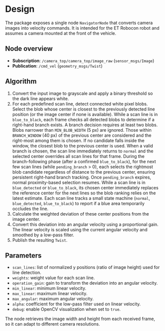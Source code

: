 # Design

The package exposes a single node `NavigatorNode` that converts camera images into velocity commands. It is intended for the ET Robocon robot and assumes a camera mounted at the front of the vehicle.

## Node overview
- **Subscription**: `/camera_top/camera_top/image_raw` (`sensor_msgs/Image`)
- **Publication**: `/cmd_vel` (`geometry_msgs/Twist`)

## Algorithm
1. Convert the input image to grayscale and apply a binary threshold so the dark line appears white.
2. For each predefined scan line, detect connected white pixel blobs.
   Select the blob whose center is closest to the previously detected line
   position (or the image center if none is available).
    While a scan line is in `blue_to_black`, each frame checks all detected
    blobs to determine if a right-hand branch exists. A branch decision
    requires at least two blobs. Blobs narrower than `MIN_BLOB_WIDTH` (5 px)
    are ignored. Those within `BRANCH_WINDOW` (40 px) of the previous center
    are considered and the right-most among them is chosen. If no candidate
    falls inside the window, the closest blob to the previous center is used.
    When a valid branch is chosen, the scan line immediately returns to
    `normal` and the selected center overrides all scan lines for that frame.
    During the branch-following phase (after a confirmed `blue_to_black`),
    for the next few scan lines (while `pending_branch` &gt; 0), each selects
    the rightmost blob candidate regardless of distance to the previous center,
    ensuring persistent right-hand branch tracking. Once `pending_branch`
    expires, normal proximity-based selection resumes.
    While a scan line is in `blue_detected` or
    `blue_to_black`, its
    chosen center immediately replaces the reference center for the next lines
    so the blob ranking relies on the latest estimate. Each scan line tracks a
    small state machine (`normal`, `blue_detected`, `blue_to_black`) to report
    if a blue area temporarily occludes the line.
3. Calculate the weighted deviation of these center positions from the image center.
4. Convert this deviation into an angular velocity using a proportional gain.
   The linear velocity is scaled using the current angular velocity and
   smoothed by a low-pass filter.
5. Publish the resulting `Twist`.

## Parameters
- `scan_lines`: list of normalized y positions (ratio of image height) used for line detection.
- `weights`: weight value for each scan line.
- `operation_gain`: gain to transform the deviation into an angular velocity.
- `min_linear`: minimum linear velocity.
- `max_linear`: maximum linear velocity.
- `max_angular`: maximum angular velocity.
- `alpha`: coefficient for the low-pass filter used on linear velocity.
- `debug`: enable OpenCV visualization when set to `true`.

The node retrieves the image width and height from each received frame, so it can adapt to different camera resolutions.
